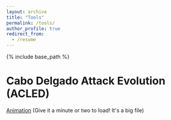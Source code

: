 ```yaml
---
layout: archive
title: "Tools"
permalink: /tools/
author_profile: true
redirect_from:
  - /resume
---
```


{% include base_path %}

Cabo Delgado Attack Evolution (ACLED)
======
[Animation](https://www.dropbox.com/scl/fi/w9xnhrbegcjleipxzraeu/islamic_groups_animation.html?rlkey=f40zvdhgd7pv6iw4vg5ptrhfo&e=1&st=e7o9ermd&dl=0) (Give it a minute or two to load! It's a big file)
